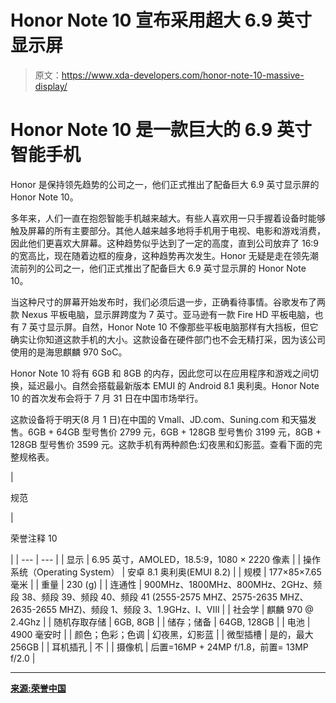 # Honor Note 10 宣布采用超大 6.9 英寸显示屏

> 原文：<https://www.xda-developers.com/honor-note-10-massive-display/>

# Honor Note 10 是一款巨大的 6.9 英寸智能手机

Honor 是保持领先趋势的公司之一，他们正式推出了配备巨大 6.9 英寸显示屏的 Honor Note 10。

多年来，人们一直在抱怨智能手机越来越大。有些人喜欢用一只手握着设备时能够触及屏幕的所有主要部分。其他人越来越多地将手机用于电视、电影和游戏消费，因此他们更喜欢大屏幕。这种趋势似乎达到了一定的高度，直到公司放弃了 16:9 的宽高比，现在随着边框的瘦身，这种趋势再次发生。Honor 无疑是走在领先潮流前列的公司之一，他们正式推出了配备巨大 6.9 英寸显示屏的 Honor Note 10。

当这种尺寸的屏幕开始发布时，我们必须后退一步，正确看待事情。谷歌发布了两款 Nexus 平板电脑，显示屏跨度为 7 英寸。亚马逊有一款 Fire HD 平板电脑，也有 7 英寸显示屏。自然，Honor Note 10 不像那些平板电脑那样有大挡板，但它确实让你知道这款手机的大小。这款设备在硬件部门也不会无精打采，因为该公司使用的是海思麒麟 970 SoC。

Honor Note 10 将有 6GB 和 8GB 的内存，因此您可以在应用程序和游戏之间切换，延迟最小。自然会搭载最新版本 EMUI 的 Android 8.1 奥利奥。Honor Note 10 的首次发布会将于 7 月 31 日在中国市场举行。

这款设备将于明天(8 月 1 日)在中国的 Vmall、JD.com、Suning.com 和天猫发售。6GB + 64GB 型号售价 2799 元，6GB + 128GB 型号售价 3199 元，8GB + 128GB 型号售价 3599 元。这款手机有两种颜色:幻夜黑和幻影蓝。查看下面的完整规格表。

| 

规范

 | 

荣誉注释 10

 |
| --- | --- |
| 显示 | 6.95 英寸，AMOLED，18.5:9，1080 × 2220 像素 |
| 操作系统（Operating System） | 安卓 8.1 奥利奥(EMUI 8.2) |
| 规模 | 177×85×7.65 毫米 |
| 重量 | 230 (g) |
| 连通性 | 900MHz、1800MHz、800MHz、2GHz、频段 38、频段 39、频段 40、频段 41 (2555-2575 MHZ、2575-2635 MHZ、2635-2655 MHZ)、频段 1、频段 3、1.9GHz、I、VIII |
| 社会学 | 麒麟 970 @ 2.4Ghz |
| 随机存取存储 | 6GB, 8GB |
| 储存；储备 | 64GB, 128GB |
| 电池 | 4900 毫安时 |
| 颜色；色彩；色调 | 幻夜黑，幻影蓝 |
| 微型插槽 | 是的，最大 256GB |
| 耳机插孔 | 不 |
| 摄像机 | 后置=16MP + 24MP f/1.8，前置= 13MP f/2.0 |

* * *

[**来源:荣誉中国**](http://www.honor.cn/products/mobile-phones/honor-note-10/)